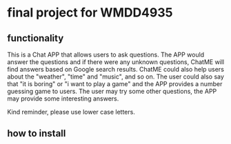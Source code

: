 # final project for WMDD4935

## functionality

This is a Chat APP that allows users to ask questions. The APP would answer the questions and if there were any unknown questions, ChatME
will find answers based on Google search results. ChatME could also help users about the "weather", "time" and "music", and so on. The user
could also say that "it is boring" or "i want to play a game" and the APP provides a number guessing game to users. The user may try some
other questions, the APP may provide some interesting answers.

Kind reminder, please use lower case letters.


## how to install

